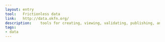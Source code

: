 ```yaml
---
layout: entry
tool:	Frictionless data
link:	http://data.okfn.org/
description:	tools for creating, viewing, validating, publishing, and working with Data Packages
tags:
- data		
---
```


